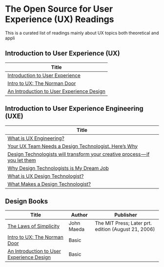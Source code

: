 # The Open Source for User Experience (UX) Readings
This is a curated list of readings mainly about UX topics both theoretical and appli

## Introduction to User Experience (UX)
| Title |
| --- |
| [Introduction to User Experience](https://medium.com/beakerandflint/an-introduction-user-experience-design-2a7f8167bf03) | Basic |
| [Intro to UX: The Norman Door](https://uxdesign.cc/intro-to-ux-the-norman-door-61f8120b6086) |Basic|
|[An Introduction to User Experience Design](https://hackdesign.org/lessons/9)|Basic|

## Introduction to User Experience Engineering (UXE)
| Title |
| --- |
| [What is UX Engineering?](https://medium.com/uxelab/1-what-is-ux-engineering-269df7fcfe10) |Article|
| [Your UX Team Needs a Design Technologist. Here’s Why](https://uxdesign.cc/intro-to-ux-the-norman-door-61f8120b6086) |Basic|
|[Design Technologists will transform your creative process — if you let them](https://medium.com/@TOPPDesign/design-technologists-will-transform-your-creative-process-if-you-let-them-95eb46c8da39)|Basic|
|[Why Design Technologists is My Dream Job](https://medium.com/@doloresjoya/why-design-technologist-is-my-dream-job-6f3cf8049b92)|Basic|
|[What is UX Design Technologist?](http://ericknudtson.com/ux-design-technologist.html)|Basic|
|[What Makes a Design Technologist?](https://adaptivepath.org/ideas/what-makes-a-design-technologist/)|Basic|

## Design Books
| Title | Author | Publisher |
| --- | --- | --- |
| [The Laws of Simplicity](https://drive.google.com/file/d/1QJrrusC6WoiaXbvcvmi1X34AMCGC-SzP/view?usp=sharing) | John Maeda | The MIT Press; Later prt. edition (August 21, 2006) |
| [Intro to UX: The Norman Door](https://uxdesign.cc/intro-to-ux-the-norman-door-61f8120b6086) |Basic|
|[An Introduction to User Experience Design](https://hackdesign.org/lessons/9)|Basic|
